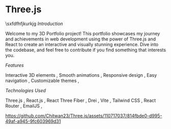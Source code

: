 # Three.js


\sxfdfhfjkurkjg
*Introduction*

Welcome to my 3D Portfolio project! This portfolio showcases my journey and achievements in web development using the power of Three.js and React to create an interactive and visually stunning experience. Dive into the codebase, and feel free to contribute if you find something that interests you.

*Features*

Interactive 3D elements , 
Smooth animations  ,
Responsive design ,
Easy navigation ,
Customizable themes ,

*Technologies Used*

Three.js ,
React.js ,
React Three Fiber ,
Drei ,
Vite ,
Tailwind CSS ,
React Router ,
EmailJS ,

https://github.com/Chitwan23/Three.js/assets/110717037/814fbde0-d995-49af-a945-9fc603969d31
